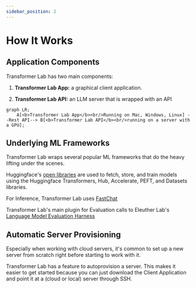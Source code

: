 ```yaml
---
sidebar_position: 2
---
```


# How It Works

## Application Components

Transformer Lab has two main components:

1. **Transformer Lab App:** a graphical client application.

2. **Transformer Lab API:** an LLM server that is wrapped with an API

```mermaid
graph LR;
    A[<b>Transformer Lab App</b><br/>Running on Mac, Windows, Linux] --Rest API--> B[<b>Transformer Lab API</b><br/>running on a server with a GPU];
```

## Underlying ML Frameworks

Transformer Lab wraps several popular ML frameworks that do the heavy lifting under the scenes.

Huggingface's [open libraries](https://huggingface.co/docs) are used to fetch, store, and train models using the Huggingface Transformers, Hub, Accelerate, PEFT, and Datasets libraries.

For Inference, Transformer Lab uses [FastChat](https://github.com/lm-sys/FastChat)

Transformer Lab's main plugin for Evaluation calls to Eleuther Lab's [Language Model Evaluation Harness](https://github.com/EleutherAI/lm-evaluation-harness)

## Automatic Server Provisioning

Especially when working with cloud servers, it's common to set up a new server from scratch right before starting to work with it.

Transformer Lab has a feature to autoprovision a server. This makes it easier to get started because you can just download the Client Application and point it at a (cloud or local) server through SSH.
